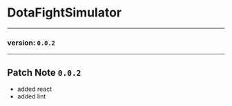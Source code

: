 # DotaFightSimulator
--------------------
### version: `0.0.2`
-------------------
## Patch Note `0.0.2`

- added react
- added lint